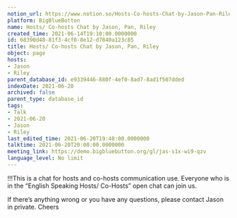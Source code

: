 ```yaml
---
notion_url: https://www.notion.so/Hosts-Co-hosts-Chat-by-Jason-Pan-Riley-68390d4881f34cf08e12d7840a123c85
platform: BigBlueBotton
name: Hosts/ Co-hosts Chat by Jason, Pan, Riley
created_time: 2021-06-14T19:10:00.0000000
id: 68390d48-81f3-4cf0-8e12-d7840a123c85
title: Hosts/ Co-hosts Chat by Jason, Pan, Riley
object: page
hosts:
- Jason
- Riley
parent_database_id: e9339446-880f-4ef0-8ad7-8ad1f507dded
indexDate: 2021-06-20
archived: false
parent_type: database_id
tags:
- Talk
- 2021-06-20
- Jason
- Riley
last_edited_time: 2021-06-20T19:48:00.0000000
talktime: 2021-06-20T20:00:00.0000000
meeting_link: https://demo.bigbluebutton.org/gl/jas-s1x-wi9-qzv
language_level: No limit
---
```


!!!This is a chat for hosts and co-hosts communication use. Everyone who is in the “English Speaking Hosts/ Co-Hosts” open chat can join us.

If there’s anything wrong or you have any questions, please contact Jason in private. Cheers

